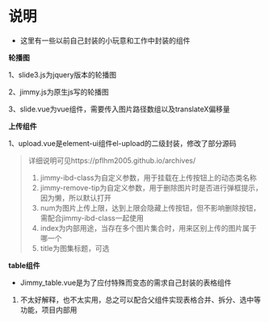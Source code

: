 

# 说明



- 这里有一些以前自己封装的小玩意和工作中封装的组件




**轮播图**

1、slide3.js为jquery版本的轮播图

2、jimmy.js为原生js写的轮播图

3、slide.vue为vue组件，需要传入图片路径数组以及translateX偏移量



**上传组件**

1、upload.vue是element-ui组件el-upload的二级封装，修改了部分源码

> 详细说明可见https://pflhm2005.github.io/archives/
>
> 1. jimmy-ibd-class为自定义参数，用于挂载在上传按钮上的动态类名称
> 2. jimmy-remove-tip为自定义参数，用于删除图片时是否进行弹框提示，因为懒，所以默认打开
> 3. num为图片上传上限，达到上限会隐藏上传按钮，但不影响删除按钮，需配合jimmy-ibd-class一起使用
> 4. index为内部用途，当存在多个图片集合时，用来区别上传的图片属于哪一个
> 5. title为图集标题，可选



**table组件**


- Jimmy_table.vue是为了应付特殊而变态的需求自己封装的表格组件

1. 不太好解释，也不太实用，总之可以配合父组件实现表格合并、拆分、选中等功能，项目内部用